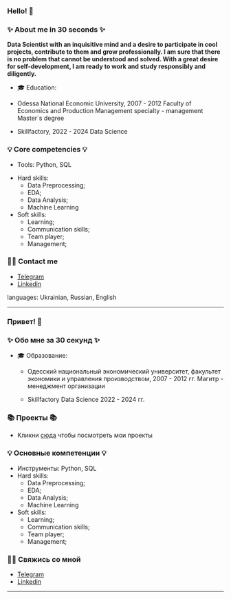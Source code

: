 ### Hello! 👋

### ✨ About me in 30 seconds ✨ 
__Data Scientist with an inquisitive mind and a desire to participate in cool projects, contribute to them and grow professionally. 
I am sure that there is no problem that cannot be understood and solved.
With a great desire for self-development, I am ready to work and study responsibly and diligently.__

* 🎓 Education:
 - Odessa National Economic University, 2007 - 2012
   Faculty of Economics and Production Management
   specialty - management
   Master`s degree
 
 - Skillfactory, 2022 - 2024
   Data Science
   
### 💡 Core competencies 💡
* Tools: Python, SQL
- Hard skills: 
    * Data Preprocessing;
    * EDA;
    * Data Analysis;
    * Machine Learning 
- Soft skills:
    * Learning;
    * Communication skills;
    * Team player;
    * Management;

### 🙌🏻 Contact me
- [Telegram](https://t.me/alla_cravciuc)
- [Linkedin](www.linkedin.com/in/alla-cravciuc)

languages: Ukrainian, Russian, English
_______________________
### Привет! 👋

### ✨ Обо мне за 30 секунд ✨ 
* 🎓 Образование:
  - Одесский национальный экономический университет, факультет экономики
    и управления производством, 2007 - 2012 гг.
    Магитр - менеджмент организации
    
  - Skillfactory
    Data Science 2022 - 2024 гг.

### 📚 Проекты 📚

* Кликни [сюда](https://github.com/Alla-Kr/Bank_Data_loyalty_analysis) чтобы посмотреть мои проекты

### 💡 Основные компетенции 💡
- Инструменты: Python, SQL 
- Hard skills: 
    * Data Preprocessing;
    * EDA;
    * Data Analysis;
    * Machine Learning 
- Soft skills:
    * Learning;
    * Communication skills;
    * Team player;
    * Management;

### 🙌🏻 Свяжись со мной
- [Telegram](https://t.me/alla_cravciuc)
- [Linkedin](https://www.linkedin.com/in/alla-cravciuc/)

---


